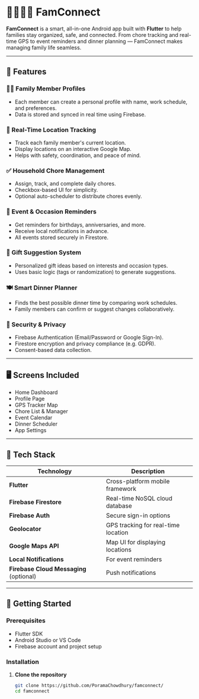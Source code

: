 # 👨‍👩‍👧‍👦 FamConnect

**FamConnect** is a smart, all-in-one Android app built with **Flutter** to help families stay organized, safe, and connected. From chore tracking and real-time GPS to event reminders and dinner planning — FamConnect makes managing family life seamless.

---

## 🚀 Features

### 🧑‍💼 Family Member Profiles
- Each member can create a personal profile with name, work schedule, and preferences.
- Data is stored and synced in real time using Firebase.

### 📍 Real-Time Location Tracking
- Track each family member's current location.
- Display locations on an interactive Google Map.
- Helps with safety, coordination, and peace of mind.

### ✅ Household Chore Management
- Assign, track, and complete daily chores.
- Checkbox-based UI for simplicity.
- Optional auto-scheduler to distribute chores evenly.

### 🎉 Event & Occasion Reminders
- Get reminders for birthdays, anniversaries, and more.
- Receive local notifications in advance.
- All events stored securely in Firestore.

### 🎁 Gift Suggestion System
- Personalized gift ideas based on interests and occasion types.
- Uses basic logic (tags or randomization) to generate suggestions.

### 🍽 Smart Dinner Planner
- Finds the best possible dinner time by comparing work schedules.
- Family members can confirm or suggest changes collaboratively.

### 🔐 Security & Privacy
- Firebase Authentication (Email/Password or Google Sign-In).
- Firestore encryption and privacy compliance (e.g. GDPR).
- Consent-based data collection.

---

## 🖥 Screens Included

- Home Dashboard
- Profile Page
- GPS Tracker Map
- Chore List & Manager
- Event Calendar
- Dinner Scheduler
- App Settings

---

## 🔧 Tech Stack

| Technology                              | Description                            |
|-----------------------------------------|----------------------------------------|
| **Flutter**                             | Cross-platform mobile framework         |
| **Firebase Firestore**                  | Real-time NoSQL cloud database         |
| **Firebase Auth**                       | Secure sign-in options                  |
| **Geolocator**                          | GPS tracking for real-time location     |
| **Google Maps API**                     | Map UI for displaying locations         |
| **Local Notifications**                 | For event reminders                |
| **Firebase Cloud Messaging** (optional) | Push notifications   |

---

## 📲 Getting Started

### Prerequisites

- Flutter SDK
- Android Studio or VS Code
- Firebase account and project setup

### Installation

1. **Clone the repository**
   ```bash
   git clone https://github.com/PoramaChowdhury/famconnect/
   cd famconnect
